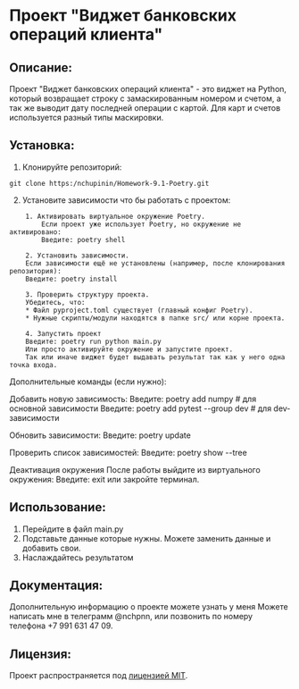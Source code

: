 # Проект "Виджет банковских операций клиента"

## Описание:

Проект "Виджет банковских операций клиента" - это виджет на Python, который возвращает строку с замаскированным номером и счетом, а так же выводит дату последней операции с картой. Для карт и счетов используется разный типы маскировки.

## Установка:

1. Клонируйте репозиторий:
```
git clone https:/nchupinin/Homework-9.1-Poetry.git
```

2. Установите зависимости что бы работать с проектом:
```
    1. Активировать виртуальное окружение Poetry.
        Если проект уже использует Poetry, но окружение не активировано:
        Введите: poetry shell 
        
    2. Установить зависимости.
    Если зависимости ещё не установлены (например, после клонирования репозитория):
    Введите: poetry install 
    
    3. Проверить структуру проекта.
    Убедитесь, что:    
    * Файл pyproject.toml существует (главный конфиг Poetry).
    * Нужные скрипты/модули находятся в папке src/ или корне проекта.
    
    4. Запустить проект
    Введите: poetry run python main.py
    Или просто активируйте окружение и запустите проект. 
    Так или иначе виджет будет выдавать результат так как у него одна точка входа. 
```
Дополнительные команды (если нужно):

Добавить новую зависимость:
Введите: poetry add numpy  # для основной зависимости
Введите: poetry add pytest --group dev  # для dev-зависимости

Обновить зависимости:
Введите: poetry update

Проверить список зависимостей:
Введите: poetry show --tree

Деактивация окружения
После работы выйдите из виртуального окружения:
Введите: exit
или закройте терминал.

## Использование:

1. Перейдите в файл main.py
2. Подставьте данные которые нужны. Можете заменить данные и добавить свои.
3. Наслаждайтесь результатом

## Документация:

Дополнительную информацию о проекте можете узнать у меня Можете написать мне в телеграмм @nchpnn, или позвонить по номеру телефона +7 991 631 47 09.

## Лицензия:

Проект распространяется под [лицензией MIT](LICENSE).
